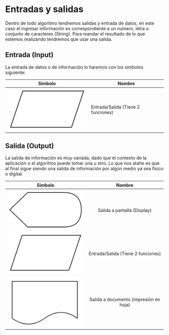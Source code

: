 # Entradas y salidas

Dentro de todo algoritmo tendremos salidas y entrada de datos, en este caso el ingresar información es correspondiente a un numero, letra o conjunto de caracteres (String). Para mandar el resultado de lo que estemos realizando tendremos que usar una salida.

## Entrada (Input)

La entrada de datos o de información lo haremos con los símbolos siguiente:

Símbolo |Nombre
-|-
![input/output](./img/4.jpg) | Entrada/Salida (Tiene 2 funciones)



## Salida (Output)

La salida de información es muy variada, dado que el contexto de la aplicación o el algoritmo puede tomar una u otro. Lo que nos atañe es que al final sigue siendo una salida de información por algún medio ya sea físico o digital.

Símbolo |Nombre
-|:-:
![display](./img/6.jpg) | Salida a pantalla (Display)
![input/output](./img/4.jpg) | Entrada/Salida (Tiene 2 funciones)
![documento](./img/8.jpg)| Salida a documento (impresión en hoja)

